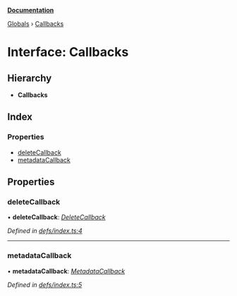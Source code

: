 **[Documentation](../README.md)**

[Globals](../README.md) › [Callbacks](callbacks.md)

# Interface: Callbacks

## Hierarchy

* **Callbacks**

## Index

### Properties

* [deleteCallback](callbacks.md#deletecallback)
* [metadataCallback](callbacks.md#metadatacallback)

## Properties

###  deleteCallback

• **deleteCallback**: *[DeleteCallback](../README.md#deletecallback)*

*Defined in [defs/index.ts:4](https://github.com/badbatch/cachemap/blob/cb2a149/packages/reaper/src/defs/index.ts#L4)*

___

###  metadataCallback

• **metadataCallback**: *[MetadataCallback](../README.md#metadatacallback)*

*Defined in [defs/index.ts:5](https://github.com/badbatch/cachemap/blob/cb2a149/packages/reaper/src/defs/index.ts#L5)*